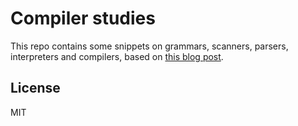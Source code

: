 # Compiler studies

This repo contains some snippets on grammars, scanners, parsers, interpreters and compilers, based on [this blog post](https://rbaron.net/blog/2018/10/05/Hand-rolling-a-minimal-interpreted-programming-language-from-scratch.html).

## License

MIT
